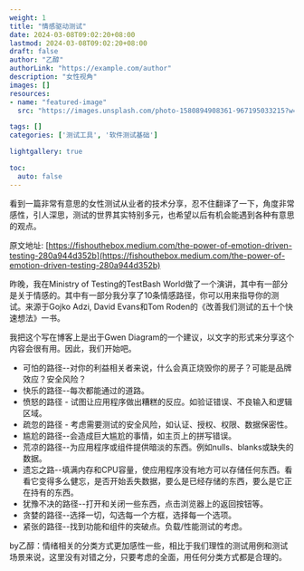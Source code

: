 ```yaml
---
weight: 1
title: "情感驱动测试"
date: 2024-03-08T09:02:20+08:00
lastmod: 2024-03-08T09:02:20+08:00
draft: false
author: "乙醇"
authorLink: "https://example.com/author"
description: "女性视角"
images: []
resources:
- name: "featured-image"
  src: "https://images.unsplash.com/photo-1580894908361-967195033215?w=300"

tags: []
categories: ['测试工具', '软件测试基础']

lightgallery: true

toc:
  auto: false
---
```


看到一篇非常有意思的女性测试从业者的技术分享，忍不住翻译了一下，角度非常感性，引人深思，测试的世界其实特别多元，也希望以后有机会能遇到各种有意思的观点。

原文地址: [https://fishouthebox.medium.com/the-power-of-emotion-driven-testing-280a944d352b](https://fishouthebox.medium.com/the-power-of-emotion-driven-testing-280a944d352b)

昨晚，我在Ministry of Testing的TestBash World做了一个演讲，其中有一部分是关于情感的。其中有一部分我分享了10条情感路径，你可以用来指导你的测试。来源于Gojko Adzi, David Evans和Tom Roden的《改善我们测试的五十个快速想法》一书。

我把这个写在博客上是出于Gwen Diagram的一个建议，以文字的形式来分享这个内容会很有用。因此，我们开始吧。

- 可怕的路径--对你的利益相关者来说，什么会真正烧毁你的房子？可能是品牌效应？安全风险？
- 快乐的路径--每次都能通过的道路。
- 愤怒的路径 - 试图让应用程序做出糟糕的反应。如验证错误、不良输入和逻辑区域。
- 疏忽的路径 - 考虑需要测试的安全风险，如认证、授权、权限、数据保密性。
- 尴尬的路径--会造成巨大尴尬的事情，如主页上的拼写错误。
- 荒凉的路径--为应用程序或组件提供暗淡的东西。例如nulls、blanks或缺失的数据。
- 遗忘之路--填满内存和CPU容量，使应用程序没有地方可以存储任何东西。看看它变得多么健忘，是否开始丢失数据，要么是已经存储的东西，要么是它正在持有的东西。
- 犹豫不决的路径--打开和关闭一些东西，点击浏览器上的返回按钮等。
- 贪婪的路径--选择一切，勾选每一个方框，选择每一个选项。
- 紧张的路径--找到功能和组件的突破点。负载/性能测试的考虑。

by乙醇：情绪相关的分类方式更加感性一些，相比于我们理性的测试用例和测试场景来说，这里没有对错之分，只要考虑的全面，用任何分类方式都是合理的。